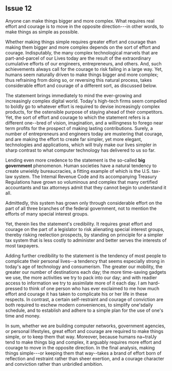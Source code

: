
Issue 12
---------------------------

Anyone can make things bigger and more complex. What requires real effort and courage is
to move in the opposite direction---in other words, to make things as simple as possible.


Whether making things simple requires greater effort and courage than making them bigger
and more complex depends on the sort of effort and courage. Indisputably, the many complex
technological marvels that are part-and-parcel of our Lives today are the result of the
extraordinary cumulative efforts of our engineers, entrepreneurs, and others. And, such
achievements always call for the courage to risk failing in a large way. Yet, humans seem
naturally driven to make things bigger and more complex; thus refraining from doing so, or
reversing this natural process, takes considerable effort and courage of a different sort, as
discussed below.

The statement brings immediately to mind the ever-growing and increasingly complex digital
world. Today's high-tech firms seem compelled to boldly go to whatever effort is required to
devise increasingly complex products, for the ostensible purpose of staying ahead of their
competitors. Yet, the sort of effort and courage to which the statement refers is a different
one--bred of vision, imagination, and a willingness to forego near term profits for the prospect
of making lasting contributions. Surely, a number of entrepreneurs and engineers today are
mustering that courage, and are making the effort to create far simpler, yet more elegant,
technologies and applications, which will truly make our lives simpler in sharp contrast to
what computer technology has delivered to us so far.

Lending even more credence to the statement is the so-called **big government**
phenomenon. Human societies have a natural tendency to create unwieldy bureaucracies, a
fitting example of which is the U.S. tax-law system. The Intemal Revenue Code and its
accompanying Treasury Regulations have grown so voluminous and complex that many
certified accountants and tax attorneys admit that they cannot begin to understand it all.

Admittedly, this system has grown only through considerable effort on the part of all three
branches of the federal government, not to mention the efforts of many special interest groups.

Yet, therein lies the statement's credibility. It requires great effort and courage on the part of a
legislator to risk alienating special interest groups, thereby risking reelection prospects, by
standing on principle for a simpler tax system that is less costly to administer and better serves
the interests of most taxpayers.

Adding further credibility to the statement is the tendency of most people to complicate their
personal lives--a tendency that seems especially strong in today's age of technology and
consumerism. The greater our mobility, the greater our number of destinations each day; the
more time-saving gadgets we use, the more activities we try to pack into our day; and with
readier access to information we try to assimilate more of it each day. I am hard-pressed to
think of one person who has ever exclaimed to me how much effort and courage it has taken to
complicate his or her life in these respects. In contrast, a certain self-restraint and courage of
conviction are both required to eschew modern conveniences, to simplify one'sdaily schedule,
and to establish and adhere to a simple plan for the use of one's time and money.

In sum, whether we are building computer networks, government agencies, or personal
lifestyles, great effort and courage are required to make things simple, or to keep them that
way. Moreover, because humans na~traUy tend to make things big and complex, it arguably
requires more effort and courage to move in the opposite direction. In the final analysis,
making things simple---or keeping them that way--takes a brand of effort born of reflection and
restraint rather than sheer exertion, and a courage character and conviction rather than
unbridled ambition.


